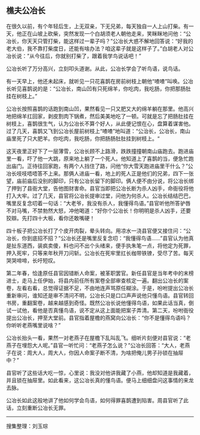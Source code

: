 ## 樵夫公冶长

在很久以前，有个年轻后生，上无双亲，下无兄弟，每天独自一人上山打柴。有一天，他正在山坡上砍柴，突然发现一个白胡须老人朝他走来，笑眯眯地问他：“公冶长，你天天只管打柴，能这样过一辈子吗？”公冶长大惑不解地回答说：“好我的老大伯，我不靠打柴度日，还能有啥办法？咱这辈子就是这样子了。”白胡老人对公冶长说：”从今往后，你就别打柴了，跟着我学鸟说话吧！”

公冶长听了万分高兴，立刻叩头道谢。从此，公冶长学会了听鸟语，说鸟话。

有一天早上，他还未起床，就听见一只花喜鹊在房前树枝上朝他“喳喳”叫唤。公冶长听见喜鹊说的是：“公冶长，南山凹有只死绵羊，你吃肉，我吃肠，你把那肠肚挂在树枝上。”

公冶长按照喜鹊的话跑到南山凹，果然看见一只又肥又大的绵羊躺在那里。他高兴地把绵羊扛回家，剥皮割肉下锅煮，然后美美地吃了一顿。可就是忘了把肠肚挂在树枝上，喜鹊很生气，认为公冶长不算个好人，从此便记恨在心，盘算着谋害他。过了几天，喜鹊又飞到公冶长屋前树枝上“喳喳”地叫道：“公治长，公冶长，南山庙里死了只大肥羊。你吃肉，我吃肠，你把肠肠肚肚挂到树枝上。“

这天夜里正好下了一层薄雪，公冶长顾不上路滑，跌跌撞撞朝南山庙跑去。跑进庙里一看，吓了他一大跳，原来地上躺了一个死人。他知道上了喜鹊的当，便急忙跑出庙门。正待往回家跑，有两个人挡住了路，问他“你大雪天跑进庙里干什么？”公冶长吱吱唔唔答不上来。那俩人进庙一看，地上的死人正是他们的兄弟，四下一张望，庙前庙后没别的脚印，只有公冶长留下的脚印。俩人便不由分说，将公冶长绑了押到了县衙大堂，告他图财害命。县官当即把公冶长断为杀人凶手，命衙役将他打入大牢。过了几天，县官将公冶长提审过堂，问他为何杀人。公冶长结结巴巴，嘴里反复念叨着一句话：“大老爷，我没有杀人，我懂得鸟语。”县官听他所答驴唇不对马嘴，不禁勃然大怒，冲他喝道：“好你个公冶长！你明明是杀人凶手，还要狡辯。先打四十大板，看你还敢嘴硬！

四十板子把公冶长打了个皮开肉裂，晕头转向。用凉水一浇县官便又接住问：“公冶长，你到底招不招？”公冶长还是嘴里反复念叨：“我懂得鸟语……”县官认为他真是扯东道西，装疯卖傻，料也问不出个头绪来，便手执朱笔一点，将他定为死罪，押入死牢，只等来年秋开刀问斩。公冶长在死牢里扛长枷带铁镣，受尽了苦。每天哭哭啼啼，长吁短叹。

第二年春，恰逢原任县官因错断人命案，被革职罢官。新任县官是当年考中的末榜进士，走马上任伊始，将县内前任所有案卷全部审查核定一遍。翻出公冶长的案卷，左看右看，总觉得证据不足，不由地连声骂原任糊涂。于是，吩咐提出公冶长重新审问，谁知还是审不清问不明，公冶长只是口口声声说他只懂鸟语。县官转回书房，重翻案卷，越来越感到奇怪。既然公冶长说他懂得鸟语，如果此话当真，倒试一试他，看他是否真懂鸟语，说不定从这上面能把案子弄清。第二天，吩咐衙役提出公冶长，押至大堂前。县官指着屋檐的燕窝向公冶长：“你不是懂得鸟语吗？你听听老燕嘴里说啥？”

公冶长抬头一看，果然一对老燕子在屋檐下乱叫乱飞。细听片刻便对县官说：“老燕子在埋怨大人呢。”县官一听忙问：“老燕子怎么说？”公冶长回答：“大人，老燕子在说：周大人，周大人，你因人命案子断不清，为啥把俺儿男子孙锁在抽屉中？”

县官听了这些话大吃一惊，心里说：我没对他讲我藏了小燕，他却知道是我藏着，并且锁在抽屉里。如此看来，这公冶长真的懂鸟语。便马上细细盘问这事情的来龙去脉。

公冶长如此这般地讲了他如何学会鸟语，如何得罪喜鹊遭到陷害。周县官听了此话，立刻重断公冶长无罪。

---

搜集整理：刘玉琮